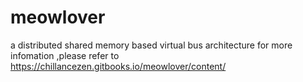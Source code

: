 # meowlover
a distributed  shared memory based virtual bus architecture 
for more infomation ,please refer to https://chillancezen.gitbooks.io/meowlover/content/
